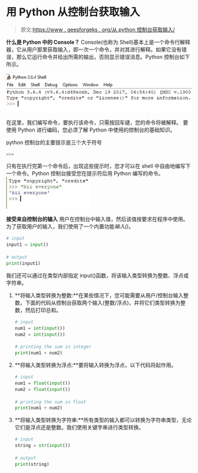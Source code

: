 # 用 Python 从控制台获取输入

> 原文:[https://www . geesforgeks . org/从 python 控制台获取输入/](https://www.geeksforgeeks.org/taking-input-from-console-in-python/)

**什么是 Python 中的 Console？** Console(也称为 Shell)基本上是一个命令行解释器，它从用户那里获取输入，即一次一个命令，并对其进行解释。如果它没有错误，那么它运行命令并给出所需的输出，否则显示错误消息。Python 控制台如下所示。

![](img/7b76cd819956949439de0755c9aefbbb.png)

在这里，我们编写命令，要执行该命令，只需按回车键，您的命令将被解释。
要使用 Python 进行编码，您必须了解 Python 中使用的控制台的基础知识。

python 控制台的主要提示是三个大于符号

```py
>>>

```

只有在执行完第一个命令后，出现这些提示时，您才可以在 shell 中自由地编写下一个命令。Python 控制台接受您在提示符后用 Python 编写的命令。
![](img/65546e7e93418c4f0ac7f2203dd938a0.png)

**接受来自控制台的输入**
用户在控制台中输入值，然后该值按要求在程序中使用。
为了获取用户的输入，我们使用了一个内置功能*输入()*。

```py
# input
input1 = input()

# output
print(input1)
```

我们还可以通过在类型内部指定 input()函数，将该输入类型转换为整数、浮点或字符串。

1.  **将输入类型转换为整数:**在某些情况下，您可能需要从用户/控制台输入整数，下面的代码从控制台获取两个输入(整数/浮点)，并将它们类型转换为整数，然后打印总和。

    ```py
    # input
    num1 = int(input())
    num2 = int(input())

    # printing the sum in integer
    print(num1 + num2)
    ```

2.  **将输入类型转换为浮点:**要将输入转换为浮点，以下代码将起作用。

    ```py
    # input
    num1 = float(input())
    num2 = float(input())

    # printing the sum in float
    print(num1 + num2)
    ```

3.  **将输入类型转换为字符串:**所有类型的输入都可以转换为字符串类型，无论它们是浮点还是整数。我们使用关键字串进行类型转换。

    ```py
    # input
    string = str(input())

    # output
    print(string)
    ```
